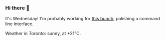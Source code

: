 ### Hi there :wave:

It's Wednesday! I'm probably working for [this bunch](https://github.com/kohofinancial), polishing a command line interface.

Weather in Toronto: sunny, at +21°C.
